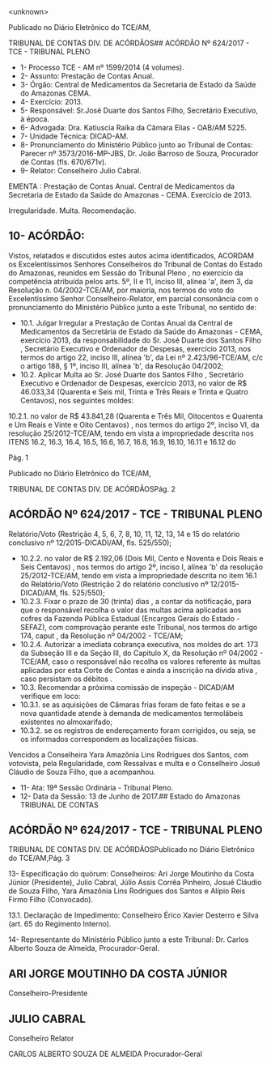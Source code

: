 &lt;unknown&gt;

Publicado  no  Diário Eletrônico do TCE/AM,

TRIBUNAL DE CONTAS DIV. DE  ACÓRDÃOS## ACÓRDÃO Nº 624/2017 - TCE - TRIBUNAL PLENO

- 1- Processo TCE - AM nº 1599/2014 (4 volumes).
- 2- Assunto: Prestação de Contas Anual.
- 3- Órgão: Central de Medicamentos da Secretaria de Estado da Saúde do Amazonas CEMA.
- 4- Exercício: 2013.
- 5- Responsável: Sr.José Duarte dos Santos Filho, Secretário Executivo, à época.
- 6- Advogada: Dra. Katiuscia Raika da Câmara Elias - OAB/AM 5225.
- 7- Unidade Técnica: DICAD-AM.
- 8- Pronunciamento  do Ministério  Público  junto  ao Tribunal  de Contas: Parecer  nº 3573/2016-MP-JBS, Dr. João Barroso de Souza, Procurador de Contas (fls. 670/671v).
- 9- Relator: Conselheiro Julio Cabral.

EMENTA :  Prestação  de  Contas  Anual.  Central  de Medicamentos  da  Secretaria  de  Estado  da  Saúde do Amazonas - CEMA. Exercício de 2013.

Irregularidade. Multa. Recomendação.

## 10-  ACÓRDÃO:

Vistos, relatados e discutidos estes autos acima identificados, ACORDAM os Excelentíssimos Senhores Conselheiros do Tribunal de Contas do Estado do Amazonas, reunidos em Sessão do Tribunal Pleno , no exercício da competência atribuída pelos arts. 5º,  II  e  11,  inciso  III,  alínea  'a',  item  3,  da  Resolução  n.  04/2002-TCE/AM, por maioria, nos termos do voto do Excelentíssimo Senhor Conselheiro-Relator, em  parcial consonância com  o  pronunciamento  do  Ministério  Público  junto  a  este  Tribunal,  no sentido de:

- 10.1.  Julgar Irregular a Prestação de Contas Anual da Central de Medicamentos da Secretária de Estado da Saúde do Amazonas - CEMA, exercício  2013,  da  responsabilidade  do Sr.  José  Duarte  dos  Santos Filho ,  Secretário Executivo e Ordenador de Despesas, exercício 2013, nos termos do artigo 22, inciso III, alínea 'b', da Lei nº 2.423/96-TCE/AM, c/c o artigo 188, § 1º, inciso III, alínea 'b', da Resolução 04/2002;
- 10.2.  Aplicar Multa ao Sr. José  Duarte  dos  Santos  Filho , Secretário Executivo  e  Ordenador  de  Despesas,  exercício  2013,  no  valor  de R$ 46.033,34 (Quarenta e Seis mil, Trinta e Três Reais e Trinta e Quatro Centavos), nos seguintes moldes:

10.2.1. no valor de R$ 43.841,28 (Quarenta e Três Mil, Oitocentos  e  Quarenta  e  Um  Reais  e  Vinte  e  Oito Centavos) , nos termos do artigo 2º, inciso VI, da resolução 25/2012-TCE/AM, tendo em vista a impropriedade descrita nos ITENS 16.2, 16.3, 16.4, 16.5, 16.6, 16.7, 16.8, 16.9, 16.10, 16.11 e 16.12 do

Pág. 1

Publicado  no  Diário Eletrônico do TCE/AM,

TRIBUNAL DE CONTAS DIV. DE  ACÓRDÃOSPág. 2

## ACÓRDÃO Nº 624/2017 - TCE - TRIBUNAL PLENO

Relatório/Voto (Restrição 4, 5, 6, 7, 8, 10, 11, 12, 13, 14 e 15  do  relatório  conclusivo  nº  12/2015-DICADI/AM,  fls. 525/550);

- 10.2.2. no  valor  de R$  2.192,06 (Dois  Mil,  Cento e Noventa e Dois  Reais  e  Seis  Centavos) , nos  termos  do  artigo  2º, inciso I, alínea 'b' da resolução 25/2012-TCE/AM, tendo em  vista a impropriedade  descrita no item 16.1 do Relatório/Voto  (Restrição  2  do  relatório  conclusivo  nº 12/2015-DICAD/AM, fls. 525/550);
- 10.2.3.  Fixar o prazo de 30 (trinta) dias , a contar da notificação, para que o responsável recolha o valor das multas acima aplicadas aos cofres da Fazenda Pública Estadual (Encargos Gerais do Estado - SEFAZ), com comprovação perante este Tribunal, nos termos do artigo 174, caput , da Resolução nº 04/2002 - TCE/AM;
- 10.2.4.  Autorizar a  imediata cobrança executiva, nos moldes do art. 173 da Subseção III e da Seção III, do Capitulo X, da Resolução nº 04/2002 - TCE/AM, caso o responsável não recolha os valores referente às multas aplicadas por esta Corte de Contas e ainda a inscrição na dívida ativa , caso persistam os débitos .
- 10.3. Recomendar a próxima comissão de inspeção - DICAD/AM verifique em loco:
- 10.3.1. se as aquisições de Câmaras frias foram de fato feitas e se a nova quantidade atende à demanda de medicamentos termolábeis existentes no almoxarifado;
- 10.3.2. se  os  registros  de  endereçamento  foram  corrigidos,  ou seja,  se  os  informados  correspondem  as  localizações físicas.

Vencidos a Conselheira Yara Amazônia Lins Rodrigues dos Santos, com votovista, pela Regularidade, com Ressalvas e multa e o Conselheiro Josué Cláudio de Souza Filho, que a acompanhou.

- 11-  Ata: 19ª Sessão Ordinária - Tribunal Pleno.
- 12-  Data da Sessão: 13 de Junho de 2017.## Estado do Amazonas TRIBUNAL DE CONTAS

## ACÓRDÃO Nº 624/2017 - TCE - TRIBUNAL PLENO

TRIBUNAL DE CONTAS DIV. DE  ACÓRDÃOSPublicado  no  Diário Eletrônico do TCE/AM,Pág. 3

13-  Especificação  do  quórum: Conselheiros: Ari Jorge  Moutinho  da  Costa  Júnior (Presidente), Julio Cabral, Júlio Assis Corrêa Pinheiro, Josué Cláudio de Souza Filho, Yara Amazônia Lins Rodrigues dos Santos e Alípio Reis Firmo Filho (Convocado).

13.1. Declaração de Impedimento: Conselheiro Érico Xavier Desterro e Silva (art. 65 do Regimento Interno).

14-  Representante  do  Ministério  Público  junto  a  este Tribunal: Dr. Carlos  Alberto Souza de Almeida, Procurador-Geral.

## ARI JORGE MOUTINHO DA COSTA JÚNIOR

Conselheiro-Presidente

## JULIO CABRAL

Conselheiro Relator

CARLOS ALBERTO SOUZA DE ALMEIDA Procurador-Geral